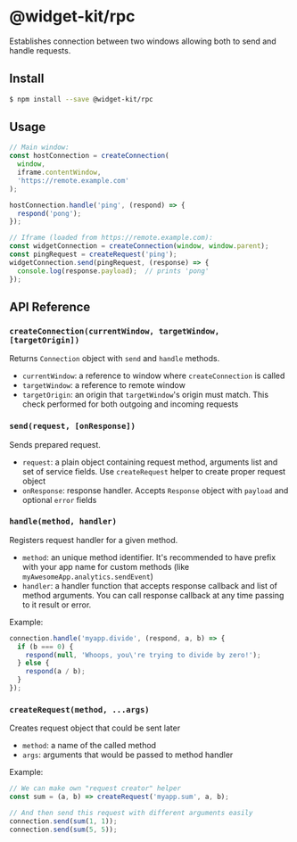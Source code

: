 # @widget-kit/rpc

Establishes connection between two windows allowing both to send and handle requests.

## Install

```bash
$ npm install --save @widget-kit/rpc
```

## Usage

```js
// Main window:
const hostConnection = createConnection(
  window,
  iframe.contentWindow,
  'https://remote.example.com'
);

hostConnection.handle('ping', (respond) => {
  respond('pong');
});

// Iframe (loaded from https://remote.example.com):
const widgetConnection = createConnection(window, window.parent);
const pingRequest = createRequest('ping');
widgetConnection.send(pingRequest, (response) => {
  console.log(response.payload);  // prints 'pong'
});
```

## API Reference

### `createConnection(currentWindow, targetWindow, [targetOrigin])`

Returns `Connection` object with `send` and `handle` methods. 

- `currentWindow`: a reference to window where `createConnection` is called 
- `targetWindow`: a reference to remote window
- `targetOrigin`: an origin that `targetWindow`'s origin must match. This check performed for both outgoing and incoming requests

### `send(request, [onResponse])`

Sends prepared request.

- `request`: a plain object containing request method, arguments list and set of service fields. Use `createRequest` helper to create proper request object
- `onResponse`: response handler. Accepts `Response` object with `payload` and optional `error` fields

### `handle(method, handler)`

Registers request handler for a given method.

- `method`: an unique method identifier. It's recommended to have prefix with your app name for custom methods (like `myAwesomeApp.analytics.sendEvent`)
- `handler`: a handler function that accepts response callback and list of method arguments. You can call response callback at any time passing to it result or error.

Example:

```js
connection.handle('myapp.divide', (respond, a, b) => {
  if (b === 0) {
    respond(null, 'Whoops, you\'re trying to divide by zero!');
  } else {
    respond(a / b);
  }
});
```

### `createRequest(method, ...args)`

Creates request object that could be sent later

- `method`: a name of the called method
- `args`: arguments that would be passed to method handler

Example:

```js
// We can make own "request creator" helper
const sum = (a, b) => createRequest('myapp.sum', a, b);

// And then send this request with different arguments easily
connection.send(sum(1, 1));
connection.send(sum(5, 5));
```
